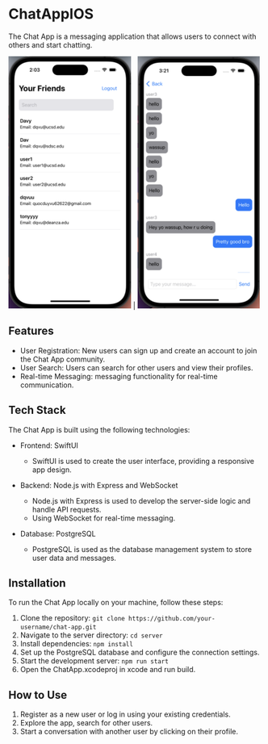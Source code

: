 # ChatAppIOS
The Chat App is a messaging application that allows users to connect with others and start chatting. 



<img src="ChatApp/Assets.xcassets/userListImage.png" width="auto" height="500" />  |  <img src="ChatApp/Assets.xcassets/chatscreen.png" width="auto" height="500" />


## Features
- User Registration: New users can sign up and create an account to join the Chat App community.
- User Search: Users can search for other users and view their profiles.
- Real-time Messaging: messaging functionality for real-time communication.

## Tech Stack

The Chat App is built using the following technologies:

- Frontend: SwiftUI
  - SwiftUI is used to create the user interface, providing a responsive app design.

- Backend: Node.js with Express and WebSocket
  - Node.js with Express is used to develop the server-side logic and handle API requests.
  - Using WebSocket for real-time messaging.

- Database: PostgreSQL
  - PostgreSQL is used as the database management system to store user data and messages.

## Installation

To run the Chat App locally on your machine, follow these steps:

1. Clone the repository: `git clone https://github.com/your-username/chat-app.git`
2. Navigate to the server directory: `cd server`
3. Install dependencies: `npm install`
4. Set up the PostgreSQL database and configure the connection settings.
5. Start the development server: `npm run start`
6. Open the ChatApp.xcodeproj in xcode and run build.

## How to Use

1. Register as a new user or log in using your existing credentials.
2. Explore the app, search for other users.
3. Start a conversation with another user by clicking on their profile.
